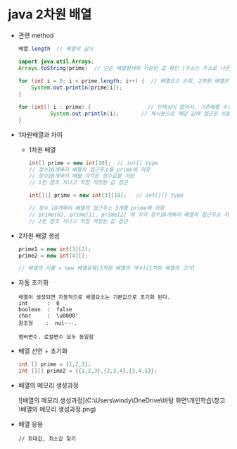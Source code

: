 # java 2차원 배열



- 관련 method

  ```java
  배열.length  // 배열의 길이
  
  import java.util.Arrays;
  Arrays.toString(prime)  // 단순 배열형태와 저장된 값 확인 (주소는 주소로 나온다)
      
  for (int i = 0; i < prime.length; i++) {  // 배열요소 순회, 2차원 배열은 2중 for문
      System.out.println(prime[i]);
  }
  
  for (int[] i : prime) {                  // 인덱싱이 없어서, 기존배열 수정 불가
  			System.out.println(i);       // 복사본으로 해당 값에 접근은 쉬움
  }
  ```

  



- 1차원배열과 차이

  - 1차원 배열 

    ```java
    int[] prime = new int[10];  // int[] type
    // 정수10개짜리 배열의 접근주소를 prime에 저장
    // 정수10개짜리 배열 각각은 정수값을 저장
    // 1번 참조 지나고 직접 저장된 값 접근
    
    int[][] prime = new int[3][10];   // int[][] type
    
    // 정수 10개짜리 배열의 접근주소 3개를 prime에 저장
    // prime[0], prime[1], prime[2] 에 각각 정수10개짜리 배열의 접근주소 저장
    // 2번 참조 지나고 직접 저장된 값 접근
    ```

    

- 2차원 배열 생성

  ```java
  prime1 = new int[3][2];
  prime2 = new int[4][];
  
  // 배열의 이름 = new 배열유형[1차원 배열의 개수][1차원 배열의 크기]
  ```

- 자동 초기화

  ```
  배열이 생성되면 자동적으로 배열요소는 기본값으로 초기화 된다.
  int      :  0
  boolean  :  false
  char     :  \u0000'
  참조형    :  nul···.
  
  멤버변수. 로컬변수 모두 동일함
  ```

- 배열 선언 + 초기화

  ```java
  int [] prime = {1,2,3};
  int [][] prime2 = {{1,2,3},{2,3,4},{3,4,5}};
  ```

- 배열의 메모리 생성과정

  ![배열의 메모리 생성과정](C:\Users\windy\OneDrive\바탕 화면\개인학습\창고\배열의 메모리 생성과정.png)



- 배열 응용

  ```
  // 최대값, 최소값 찾기
  
  
  ```

  